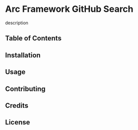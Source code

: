 # Arc Framework GitHub Search

description

## Table of Contents

## Installation

## Usage

## Contributing

## Credits

## License
